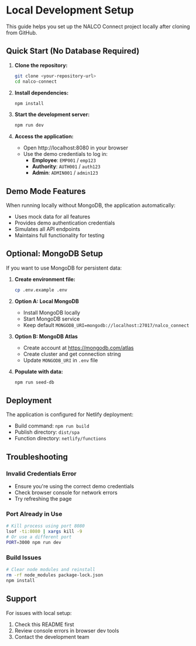 # Local Development Setup

This guide helps you set up the NALCO Connect project locally after cloning from GitHub.

## Quick Start (No Database Required)

1. **Clone the repository:**
   ```bash
   git clone <your-repository-url>
   cd nalco-connect
   ```

2. **Install dependencies:**
   ```bash
   npm install
   ```

3. **Start the development server:**
   ```bash
   npm run dev
   ```

4. **Access the application:**
   - Open http://localhost:8080 in your browser
   - Use the demo credentials to log in:
     - **Employee**: `EMP001` / `emp123`
     - **Authority**: `AUTH001` / `auth123`
     - **Admin**: `ADMIN001` / `admin123`

## Demo Mode Features

When running locally without MongoDB, the application automatically:
- Uses mock data for all features
- Provides demo authentication credentials
- Simulates all API endpoints
- Maintains full functionality for testing

## Optional: MongoDB Setup

If you want to use MongoDB for persistent data:

1. **Create environment file:**
   ```bash
   cp .env.example .env
   ```

2. **Option A: Local MongoDB**
   - Install MongoDB locally
   - Start MongoDB service
   - Keep default `MONGODB_URI=mongodb://localhost:27017/nalco_connect`

3. **Option B: MongoDB Atlas**
   - Create account at https://mongodb.com/atlas
   - Create cluster and get connection string
   - Update `MONGODB_URI` in `.env` file

4. **Populate with data:**
   ```bash
   npm run seed-db
   ```

## Deployment

The application is configured for Netlify deployment:
- Build command: `npm run build`
- Publish directory: `dist/spa`
- Function directory: `netlify/functions`

## Troubleshooting

### Invalid Credentials Error
- Ensure you're using the correct demo credentials
- Check browser console for network errors
- Try refreshing the page

### Port Already in Use
```bash
# Kill process using port 8080
lsof -ti:8080 | xargs kill -9
# Or use a different port
PORT=3000 npm run dev
```

### Build Issues
```bash
# Clear node modules and reinstall
rm -rf node_modules package-lock.json
npm install
```

## Support

For issues with local setup:
1. Check this README first
2. Review console errors in browser dev tools
3. Contact the development team
